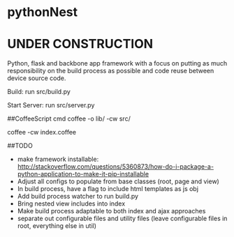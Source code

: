 pythonNest
=====

# UNDER CONSTRUCTION

Python, flask and backbone app framework with a focus on putting as much responsibility on the build process as possible and code reuse between device source code.

Build:
run src/build.py

Start Server:
run src/server.py

##CoffeeScript cmd
coffee -o lib/ -cw src/

coffee -cw index.coffee

##TODO
* make framework installable: http://stackoverflow.com/questions/5360873/how-do-i-package-a-python-application-to-make-it-pip-installable
* Adjust all configs to populate from base classes (root, page and view)
* In build process, have a flag to include html templates as js obj
* Add build process watcher to run build.py
* Bring nested view includes into index
* Make build process adaptable to both index and ajax approaches
* separate out configurable files and utility files (leave configurable files in root, everything else in util)